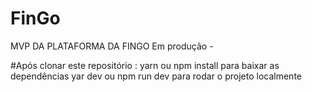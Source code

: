 # FinGo
MVP DA PLATAFORMA DA FINGO
Em produção - 

#Após clonar este repositório :
yarn ou npm install para baixar as dependências
yar dev ou npm run dev para rodar o projeto localmente
